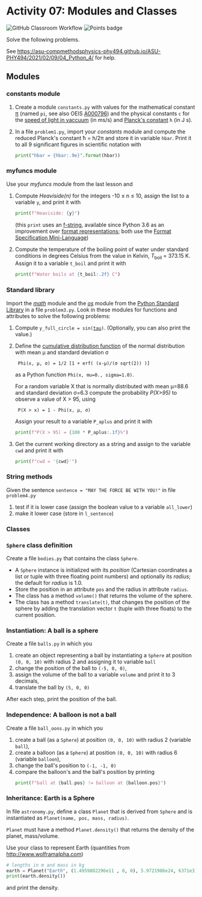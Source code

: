 <!-- -*- coding: utf-8 -*- -->
# Activity 07: Modules and Classes
![GitHub Classroom Workflow](../../workflows/GitHub%20Classroom%20Workflow/badge.svg?branch=main) ![Points badge](../../blob/badges/.github/badges/points.svg)


Solve the following problems.

See https://asu-compmethodsphysics-phy494.github.io/ASU-PHY494/2021/02/09/04_Python_4/ for help.

## Modules

### constants module

1. Create a module `constants.py` with values for the mathematical
   constant [π](https://mathworld.wolfram.com/Pi.html) (named `pi`,
   see also OEIS [A000796](http://oeis.org/A000796)) and the physical
   constants `c` for the [speed of light in
   vaccuum](https://physics.nist.gov/cgi-bin/cuu/Value?c) (in ms/s)
   and [Planck's
   constant](https://physics.nist.gov/cgi-bin/cuu/Value?h) `h` (in J
   s).

2. In a file `problem1.py`, import your *constants* module and compute
   the reduced Planck's constant ħ = h/2π and store it in variable
   `hbar`. Print it to all 9 significant figures in scientific notation with
   ```python
   print("hbar = {hbar:.9e}".format(hbar))
   ```
   
### myfuncs module

Use your *myfuncs* module from the last lesson and

1. Compute *Heaviside(n)* for the integers -10 ≤ n ≤ 10, assign the
   list to a variable `y`, and print it with
   ```python
   print(f"Heaviside: {y}")
   ```
   (this `print` uses an
   [f-string](https://docs.python.org/3/reference/lexical_analysis.html#formatted-string-literals),
   available since Python 3.6 as an improvement over [format
   representations](https://docs.python.org/3/library/functions.html#format);
   both use the [Format Specification
   Mini-Language](https://docs.python.org/3/library/string.html#formatspec))

2. Compute the temperature of the boiling point of water under
   standard conditions in degrees Celsius from the value in Kelvin,
   *T*<sub>boil</sub> = 373.15 K. Assign it to a variable `t_boil` and
   print it with
   ```python
   print(f"Water boils at {t_boil:.2f} C")
   ```

### Standard library

Import the *[math](https://docs.python.org/3/library/math.html)*
module and the *[os](https://docs.python.org/3/library/os.html)*
module from the [Python Standard
Library](https://docs.python.org/3/library/index.html) in a file
`problem3.py`. Look in these modules for functions and attributes to
solve the following problems:

1. Compute `y_full_circle =
   sin(`[`tau`](https://docs.python.org/3/library/math.html#math.tau)`)`. (Optionally,
   you can also print the value.)

2. Define the [cumulative distribution
   function](https://en.wikipedia.org/wiki/Normal_distribution#Cumulative_distribution_function)
   of the normal distribution with mean µ and standard deviation σ

        Phi(x, µ, σ) = 1/2 [1 + erf( (x-µ)/(σ sqrt(2)) )]

   as a Python function `Phi(x, mu=0., sigma=1.0)`.
   
   For a random variable X that is normally distributed with mean
   µ=88.6 and standard deviation σ=6.3 compute the probability
   *P(X>95)* to observe a value of X > 95, using

        P(X > x) = 1 - Phi(x, µ, σ)

   Assign your result to a variable `P_aplus` and print it with
   ```python
   print(f"P(X > 95) = {100 * P_aplus:.1f}%")
   ```


3. Get the current working directory as a string and assign to the
   variable `cwd` and print it with
   ```python
   print(f"cwd = '{cwd}'")
   ```   

### String methods

Given the sentence `sentence = "MAY THE FORCE BE WITH YOU!"` in file `problem4.py`

1. test if it is lower case (assign the boolean value to a variable `all_lower`)
2. make it lower case (store in `l_sentence`)

### Classes

### `Sphere` class definition
Create a file `bodies.py` that contains the class `Sphere`.

* A `Sphere` instance is initialized with its *position* (Cartesian
  coordinates a list or tuple with three floating point numbers) and
  optionally its *radius*; the default for *radius* is 1.0.
* Store the position in an attribute `pos` and the radius in attribute `radius`.
* The class has a method `volume()` that returns the volume of the sphere.
* The class has a method `translate(t)`, that changes the position of
  the sphere by adding the translation vector `t` (tuple with three
  floats) to the current position.

### Instantiation: A ball is a sphere

Create a file `balls.py` in which you

1. create an object representing a ball by instantiating a `Sphere` at
   position `(0, 0, 10)` with radius 2 and assigning it to variable
   `ball`
2. change the position of the ball to `(-5, 0, 0)`,
3. assign the volume of the ball to a variable `volume` and print it to 3 decimals,
4. translate the ball by `(5, 0, 0)`

After each step, print the position of the ball.

### Independence: A balloon is not a ball

Create a file `ball_oons.py` in which you

1. create a ball (as a `Sphere`) at position `(0, 0, 10)` with radius
   2 (variable `ball`),
2. create a balloon (as a `Sphere`) at position `(0, 0, 10)` with radius
   6 (variable `balloon`),
3. change the ball's position to `(-1, -1, 0)`
4. compare the balloon's and the ball's position by printing
   ```python
   print(f"ball at {ball.pos} != balloon at {balloon.pos}")
   ```
### Inheritance: Earth is a Sphere

In file `astronomy.py`, define a class `Planet` that is derived from
`Sphere` and is instantiated as `Planet(name, pos, mass, radius)`.

`Planet` must have a method `Planet.density()` that returns the
density of the planet, mass/volume.

Use your class to represent Earth (quantities from <http://www.wolframalpha.com>)
```python
# lengths in m and mass in kg
earth = Planet("Earth", (1.4959802296e11 , 0, 0), 5.9721986e24, 6371e3)
print(earth.density())
```
and print the density.
